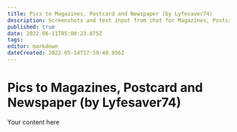 ```yaml
---
title: Pics to Magazines, Postcard and Newspaper (by Lyfesaver74)
description: Screenshots and text input from chat for Magazines, Postcard, and Newspaper
published: true
date: 2022-06-11T05:00:23.075Z
tags: 
editor: markdown
dateCreated: 2022-05-14T17:59:49.956Z
---
```


# Pics to Magazines, Postcard and Newspaper (by Lyfesaver74)
Your content here